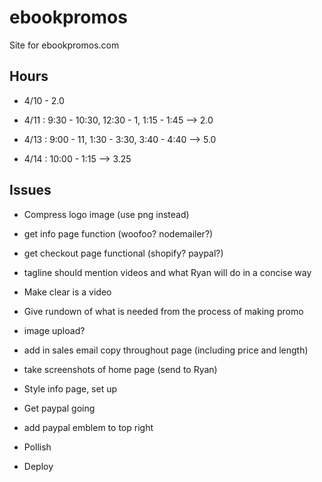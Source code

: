 # ebookpromos

Site for ebookpromos.com

## Hours

- 4/10 - 2.0

- 4/11 : 9:30 - 10:30, 12:30 - 1, 1:15 - 1:45 --> 2.0
- 4/13 : 9:00 - 11, 1:30 - 3:30, 3:40 - 4:40 --> 5.0
- 4/14 : 10:00 - 1:15 --> 3.25

## Issues

- Compress logo image (use png instead)
- get info page function (woofoo? nodemailer?)
- get checkout page functional (shopify? paypal?)
- tagline should mention videos and what Ryan will do in a concise way
- Make clear is a video
- Give rundown of what is needed from the process of making promo
- image upload?

- add in sales email copy throughout page (including price and length)
- take screenshots of home page (send to Ryan)
- Style info page, set up
- Get paypal going
- add paypal emblem to top right
- Pollish
- Deploy
